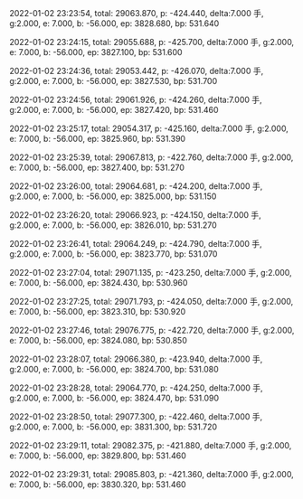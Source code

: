 2022-01-02 23:23:54, total: 29063.870, p: -424.440, delta:7.000 手, g:2.000, e: 7.000, b: -56.000, ep: 3828.680, bp: 531.640

2022-01-02 23:24:15, total: 29055.688, p: -425.700, delta:7.000 手, g:2.000, e: 7.000, b: -56.000, ep: 3827.100, bp: 531.600

2022-01-02 23:24:36, total: 29053.442, p: -426.070, delta:7.000 手, g:2.000, e: 7.000, b: -56.000, ep: 3827.530, bp: 531.700

2022-01-02 23:24:56, total: 29061.926, p: -424.260, delta:7.000 手, g:2.000, e: 7.000, b: -56.000, ep: 3827.420, bp: 531.460

2022-01-02 23:25:17, total: 29054.317, p: -425.160, delta:7.000 手, g:2.000, e: 7.000, b: -56.000, ep: 3825.960, bp: 531.390

2022-01-02 23:25:39, total: 29067.813, p: -422.760, delta:7.000 手, g:2.000, e: 7.000, b: -56.000, ep: 3827.400, bp: 531.270

2022-01-02 23:26:00, total: 29064.681, p: -424.200, delta:7.000 手, g:2.000, e: 7.000, b: -56.000, ep: 3825.000, bp: 531.150

2022-01-02 23:26:20, total: 29066.923, p: -424.150, delta:7.000 手, g:2.000, e: 7.000, b: -56.000, ep: 3826.010, bp: 531.270

2022-01-02 23:26:41, total: 29064.249, p: -424.790, delta:7.000 手, g:2.000, e: 7.000, b: -56.000, ep: 3823.770, bp: 531.070

2022-01-02 23:27:04, total: 29071.135, p: -423.250, delta:7.000 手, g:2.000, e: 7.000, b: -56.000, ep: 3824.430, bp: 530.960

2022-01-02 23:27:25, total: 29071.793, p: -424.050, delta:7.000 手, g:2.000, e: 7.000, b: -56.000, ep: 3823.310, bp: 530.920

2022-01-02 23:27:46, total: 29076.775, p: -422.720, delta:7.000 手, g:2.000, e: 7.000, b: -56.000, ep: 3824.080, bp: 530.850

2022-01-02 23:28:07, total: 29066.380, p: -423.940, delta:7.000 手, g:2.000, e: 7.000, b: -56.000, ep: 3824.700, bp: 531.080

2022-01-02 23:28:28, total: 29064.770, p: -424.250, delta:7.000 手, g:2.000, e: 7.000, b: -56.000, ep: 3824.470, bp: 531.090

2022-01-02 23:28:50, total: 29077.300, p: -422.460, delta:7.000 手, g:2.000, e: 7.000, b: -56.000, ep: 3831.300, bp: 531.720

2022-01-02 23:29:11, total: 29082.375, p: -421.880, delta:7.000 手, g:2.000, e: 7.000, b: -56.000, ep: 3829.800, bp: 531.460

2022-01-02 23:29:31, total: 29085.803, p: -421.360, delta:7.000 手, g:2.000, e: 7.000, b: -56.000, ep: 3830.320, bp: 531.460